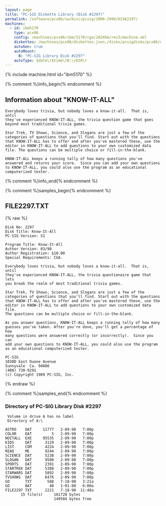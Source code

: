 ```yaml
---
layout: page
title: "PC-SIG Diskette Library (Disk #2297)"
permalink: /software/pcx86/sw/misc/pcsig/2000-2999/DISK2297/
machines:
  - id: ibm5170
    type: pcx86
    config: /machines/pcx86/ibm/5170/cga/1024kb/rev3/machine.xml
    diskettes: /machines/pcx86/diskettes.json,/disks/pcsigdisks/pcx86/diskettes.json
    autoGen: true
    autoMount:
      B: "PC-SIG Library Disk #2297"
    autoType: $date\r$time\rB:\rDIR\r
---
```


{% include machine.html id="ibm5170" %}

{% comment %}info_begin{% endcomment %}

## Information about "KNOW-IT-ALL"

    Everybody loves trivia, but nobody loves a know-it-all.  That is, until
    they've experienced KNOW-IT-ALL, the trivia question game that goes
    beyond most traditional trivia games.
    
    Star Trek, TV Shows, Science, and Slogans are just a few of the
    categories of questions that you'll find. Start out with the questions
    that KNOW-IT-ALL has to offer and after you've mastered these, use the
    editor in KNOW-IT-ALL to add questions to your own customized data
    file. The questions can be multiple choice or fill-in-the-blank.
    
    KNOW-IT-ALL keeps a running tally of how many questions you've
    answered and returns your score.  Since you can add your own questions
    to KNOW-IT-ALL, you could also use the program as an educational
    computerized tester.
{% comment %}info_end{% endcomment %}

{% comment %}samples_begin{% endcomment %}

## FILE2297.TXT

{% raw %}
```
Disk No: 2297                                                           
Disk Title: Know-It-All                                                 
PC-SIG Version: S1                                                      
                                                                        
Program Title: Know-It-All                                              
Author Version: 03/90                                                   
Author Registration: $10.00                                             
Special Requirements: CGA.                                              
                                                                        
Everybody loves trivia, but nobody loves a know-it-all.  That is, until 
they've experienced KNOW-IT-ALL, the trivia questionaire game that lets 
you break the realm of most traditional trivia games.                   
                                                                        
Star Trek, TV Shows, Science, and Slogans are just a few of the         
categories of questions that you'll find. Start out with the questions  
that KNOW-IT-ALL has to offer and after you've mastered these, use the  
editor in KNOW-IT-ALL to add questions to your own customized data file.
The questions can be multiple choice or fill-in-the-blank.              
                                                                        
As you answer questions, KNOW-IT-ALL keeps a running tally of how many  
guesses you've taken. After you're done, you'll get a percentage of how 
many questions were answered correctly (or incorrectly).  Since you can 
add your own questions to KNOW-IT-ALL, you could also use the program   
as an educational computerized tester.                                  
                                                                        
PC-SIG                                                                  
1030D East Duane Avenue                                                 
Sunnyvale  Ca. 94086                                                    
(408) 730-9291                                                          
(c) Copyright 1989 PC-SIG, Inc.                                         
```
{% endraw %}

{% comment %}samples_end{% endcomment %}

### Directory of PC-SIG Library Disk #2297

     Volume in drive A has no label
     Directory of A:\

    ASTRO    DAT     11777   2-09-90   7:00p
    COLOR    DAT         5   2-09-90   7:00p
    NOITALL  EXE     95535   2-09-90   7:00p
    KIDS     DAT      3129   2-09-90   7:00p
    LIST     COM      4224   2-09-90   7:00p
    READ     ME       9244   2-09-90   7:00p
    SCIENCE  DAT      5238   2-09-90   7:00p
    SLOGAN   DAT      9580   2-09-90   7:00p
    SPORTS   DAT      2391   2-09-90   7:00p
    STARTREK DAT      5388   2-09-90   7:00p
    STARWARS DAT      5892   2-09-90   7:00p
    TVSHOWS  DAT      6476   2-09-90   7:00p
    GO       TXT       588   7-18-90   3:21a
    GO       BAT        40   1-01-80   6:00a
    FILE2297 TXT      2221   7-18-90  11:48a
           15 file(s)     161728 bytes
                          149504 bytes free
